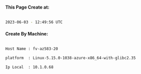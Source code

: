 
   
#### This Page Create at:

```bash

2023-06-03 - 12:49:56 UTC

```

#### Create By Machine:

```bash

Host Name : fv-az583-20

platform  : Linux-5.15.0-1038-azure-x86_64-with-glibc2.35

Ip Local  : 10.1.0.68

```

